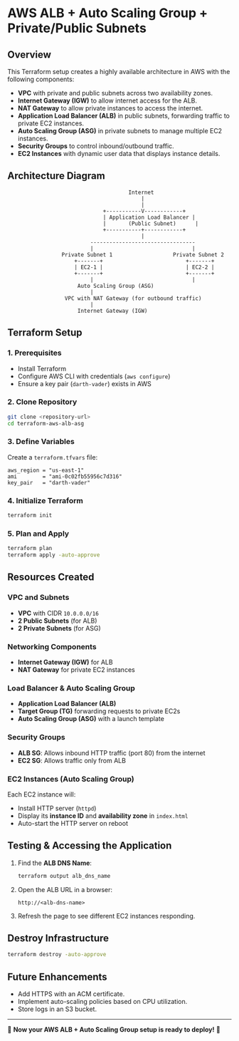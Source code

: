 # AWS ALB + Auto Scaling Group + Private/Public Subnets

## **Overview**
This Terraform setup creates a highly available architecture in AWS with the following components:

- **VPC** with private and public subnets across two availability zones.
- **Internet Gateway (IGW)** to allow internet access for the ALB.
- **NAT Gateway** to allow private instances to access the internet.
- **Application Load Balancer (ALB)** in public subnets, forwarding traffic to private EC2 instances.
- **Auto Scaling Group (ASG)** in private subnets to manage multiple EC2 instances.
- **Security Groups** to control inbound/outbound traffic.
- **EC2 Instances** with dynamic user data that displays instance details.

## **Architecture Diagram**

```plaintext
                                      Internet
                                          |
                                          |
                              +-----------V------------+
                              | Application Load Balancer |
                              |       (Public Subnet)      |
                              +-----------+------------+
                                          |
                          ---------------------------------
                          |                               |
                 Private Subnet 1                   Private Subnet 2
                     +-------+                          +-------+
                     | EC2-1 |                          | EC2-2 |
                     +-------+                          +-------+
                          |                               |
                      Auto Scaling Group (ASG)
                          |
                  VPC with NAT Gateway (for outbound traffic)
                          |
                      Internet Gateway (IGW)
```

## **Terraform Setup**

### **1. Prerequisites**
- Install Terraform
- Configure AWS CLI with credentials (`aws configure`)
- Ensure a key pair (`darth-vader`) exists in AWS

### **2. Clone Repository**
```sh
git clone <repository-url>
cd terraform-aws-alb-asg
```

### **3. Define Variables**
Create a `terraform.tfvars` file:
```hcl
aws_region = "us-east-1"
ami        = "ami-0c02fb55956c7d316"
key_pair   = "darth-vader"
```

### **4. Initialize Terraform**
```sh
terraform init
```

### **5. Plan and Apply**
```sh
terraform plan
terraform apply -auto-approve
```

## **Resources Created**

### **VPC and Subnets**
- **VPC** with CIDR `10.0.0.0/16`
- **2 Public Subnets** (for ALB)
- **2 Private Subnets** (for ASG)

### **Networking Components**
- **Internet Gateway (IGW)** for ALB
- **NAT Gateway** for private EC2 instances

### **Load Balancer & Auto Scaling Group**
- **Application Load Balancer (ALB)**
- **Target Group (TG)** forwarding requests to private EC2s
- **Auto Scaling Group (ASG)** with a launch template

### **Security Groups**
- **ALB SG**: Allows inbound HTTP traffic (port 80) from the internet
- **EC2 SG**: Allows traffic only from ALB

### **EC2 Instances (Auto Scaling Group)**
Each EC2 instance will:
- Install HTTP server (`httpd`)
- Display its **instance ID** and **availability zone** in `index.html`
- Auto-start the HTTP server on reboot

## **Testing & Accessing the Application**
1. Find the **ALB DNS Name**:
   ```sh
   terraform output alb_dns_name
   ```
2. Open the ALB URL in a browser:
   ```
   http://<alb-dns-name>
   ```
3. Refresh the page to see different EC2 instances responding.

## **Destroy Infrastructure**
```sh
terraform destroy -auto-approve
```

## **Future Enhancements**
- Add HTTPS with an ACM certificate.
- Implement auto-scaling policies based on CPU utilization.
- Store logs in an S3 bucket.

---
🚀 **Now your AWS ALB + Auto Scaling Group setup is ready to deploy!** 🚀

